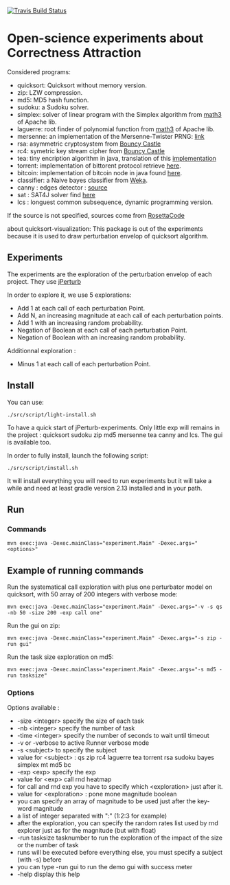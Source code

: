 [![Travis Build Status](https://api.travis-ci.org/Spirals-Team/jPerturb-experiments.svg?branch=master)](https://travis-ci.org/Spirals-Team/jPerturb-experiments)

# Open-science experiments about Correctness Attraction

Considered programs:

* quicksort: Quicksort without memory version.
* zip: LZW compression.
* md5: MD5 hash function.
* sudoku: a Sudoku solver.
* simplex: solver of linear program with the Simplex algorithm from [math3](https://commons.apache.org/proper/commons-math/) of Apache lib.
* laguerre: root finder of polynomial function from [math3](https://commons.apache.org/proper/commons-math/) of Apache lib.
* mersenne: an implementation of the Mersenne-Twister PRNG: [link](http://www.java2s.com/Code/Java/Development-Class/MersenneTwisterRandom.htm)
* rsa: asymmetric cryptosystem from [Bouncy Castle](https://github.com/bcgit/bc-java.git/)
* rc4: symetric key stream cipher from [Bouncy Castle](https://github.com/bcgit/bc-java.git/)
* tea: tiny encription algorithm in java, translation of this [implementation](https://en.wikipedia.org/wiki/Tiny_Encryption_Algorithm)
* torrent: implementation of bittorent protocol retrieve [here](https://github.com/mpetazzoni/ttorrent).
* bitcoin: implementation of bitcoin node in java found [here](https://github.com/bitcoinj/bitcoinj).
* classifier: a Naive bayes classifier from [Weka](http://www.cs.waikato.ac.nz/ml/weka/).
* canny : edges detector : [source](http://www.tomgibara.com/computer-vision/CannyEdgeDetector.java)
* sat : SAT4J solver find [here](http://www.sat4j.org/)
* lcs : longuest common subsequence, dynamic programming version.

If the source is not specified, sources come from [RosettaCode](http://rosettacode.org/)

about quicksort-visualization:
This package is out of the experiments because it is used to draw perturbation envelop of quicksort algorithm.

## Experiments

The experiments are the exploration of the perturbation envelop of each project. They use [jPerturb](https://github.com/Spirals-Team/jPerturb)


In order to explore it, we use 5 explorations:

   * Add 1 at each call of each perturbation Point.
   * Add N, an increasing magnitude at each call of each perturbation points.
   * Add 1 with an increasing random probability.
   * Negation of Boolean at each call of each perturbation Point.
   * Negation of Boolean with an increasing random probability.

Additionnal exploration :
   * Minus 1 at each call of each perturbation Point.

## Install

You can use:
```
./src/script/light-install.sh
```
To have a quick start of jPerturb-experiments. Only little exp will remains in the project : quicksort sudoku zip md5 mersenne tea canny and lcs.
The gui is available too.

In order to fully install, launch the following script:
```
./src/script/install.sh
```
It will install everything you will need to run experiments but it will take a while and need at least gradle version 2.13 installed and in your path.

## Run

### Commands

```
mvn exec:java -Dexec.mainClass="experiment.Main" -Dexec.args="<options>"
```

## Example of running commands

Run the systematical call exploration with plus one perturbator model on quicksort, with 50 array of 200 integers with verbose mode:

```
mvn exec:java -Dexec.mainClass="experiment.Main" -Dexec.args="-v -s qs -nb 50 -size 200 -exp call one"
```

Run the gui on zip:

```
mvn exec:java -Dexec.mainClass="experiment.Main" -Dexec.args="-s zip -run gui"
```

Run the task size exploration on md5:

```
mvn exec:java -Dexec.mainClass="experiment.Main" -Dexec.args="-s md5 -run tasksize"
```

### Options

Options available :
* -size \<integer> specify the size of each task
* -nb \<integer> specify the number of task
* -time \<integer> specify the number of seconds to wait until timeout
* -v or -verbose to active Runner verbose mode
* -s \<subject> to specify the subject
* value for \<subject> : qs zip rc4 laguerre tea torrent rsa sudoku bayes simplex mt md5 bc
* -exp \<exp> specify the exp
* value for \<exp> call rnd heatmap
* for call and rnd exp you have to specify which \<exploration> just after it.
* value for \<exploration> : pone mone magnitude boolean
* you can specify an array of magnitude to be used just after the key-word magnitude
* a list of integer separated with ":" (1:2:3 for example)
* after the exploration, you can specify the random rates list used by rnd explorer just as for the magnitude (but with float)
* -run tasksize tasknumber to run the exploration of the impact of the size or the number of task
* runs will be executed before everything else, you must specify a subject (with -s) before
* you can type -run gui to run the demo gui with success meter
* -help display this help
